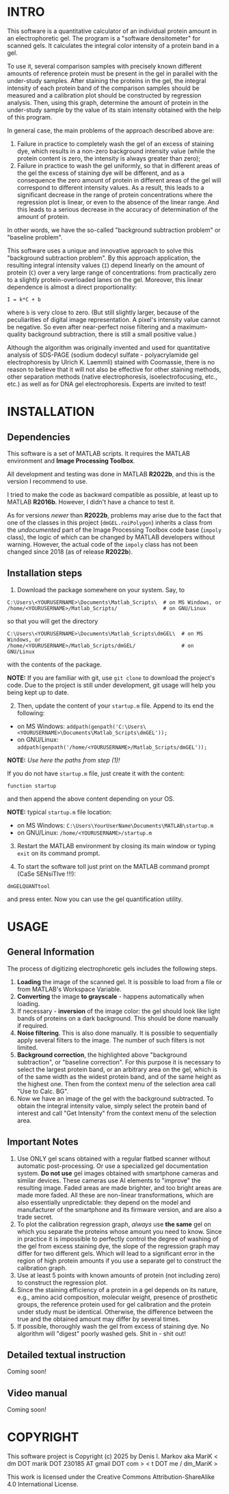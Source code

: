 # INTRO #

This software is a quantitative calculator of an individual protein amount in an electrophoretic gel. The program is a "software densitometer" for scanned gels. It calculates the integral color intensity of a protein band in a gel.

To use it, several comparison samples with precisely known different amounts of reference protein must be present in the gel in parallel with the under-study samples. After staining the proteins in the gel, the integral intensity of each protein band of the comparison samples should be measured and a calibration plot should be constructed by regression analysis. Then, using this graph, determine the amount of protein in the under-study sample by the value of its stain intensity obtained with the help of this program.

In general case, the main problems of the approach described above are: 
1.  Failure in practice to completely wash the gel of an excess of staining dye, which results in a non-zero background intensity value (while the protein content is zero, the intensity is always greater than zero);
2.  Failure in practice to wash the gel uniformly, so that in different areas of the gel the excess of staining dye will be different, and as a consequence the zero amount of protein in different areas of the gel will correspond to different intensity values.
As a result, this leads to a significant decrease in the range of protein concentrations where the regression plot is linear, or even to the absence of the linear range. And this leads to a serious decrease in the accuracy of determination of the amount of protein.

In other words, we have the so-called "background subtraction problem" or "baseline problem".

This software uses a unique and innovative approach to solve this "background subtraction problem". By this approach application, the resulting integral intensity values (`I`) depend linearly on the amount of protein (`C`) over a very large range of concentrations: from practically zero to a slightly protein-overloaded lanes on the gel. Moreover, this linear dependence is almost a direct proportionality: 
```
I = k*C + b
``` 
where `b` is very close to zero. (But still slightly larger, because of the peculiarities of digital image representation. A pixel's intensity value cannot be negative. So even after near-perfect noise filtering and a maximum-quality background subtraction, there is still a small positive value.)

Although the algorithm was originally invented and used for quantitative analysis of SDS-PAGE (sodium dodecyl sulfate - polyacrylamide gel electrophoresis by Ulrich K. Laemmli) stained with Coomassie, there is no reason to believe that it will not also be effective for other staining methods, other separation methods (native electrophoresis, isoelectrofocusing, etc., etc.) as well as for DNA gel electrophoresis. Experts are invited to test!

# INSTALLATION #

## Dependencies ##

This software is a set of MATLAB scripts. It requires the MATLAB environment and __Image Processing Toolbox__.

All development and testing was done in MATLAB __R2022b__, and this is the version I recommend to use.

I tried to make the code as backward compatible as possible, at least up to MATLAB __R2016b__. However, I didn't have a chance to test it.

As for versions _newer_ than __R2022b__, problems may arise due to the fact that one of the classes in this project (`dmGEL.roiPolygon`) inherits a class from the _undocumented_ part of the Image Processing Toolbox code base (`impoly` class), the logic of which can be changed by MATLAB developers without warning. However, the actual code of the `impoly` class has not been changed since 2018 (as of release __R2022b__).

## Installation steps ##

1.  Download the package somewhere on your system. Say, to 
```
C:\Users\<YOURUSERNAME>\Documents\Matlab_Scripts\  # on MS Windows, or
/home/<YOURUSERNAME>/Matlab_Scripts/               # on GNU/Linux
```
so that you will get the directory
```
C:\Users\<YOURUSERNAME>\Documents\Matlab_Scripts\dmGEL\  # on MS Windows, or
/home/<YOURUSERNAME>/Matlab_Scripts/dmGEL/               # on GNU/Linux
```
with the contents of the package.

__NOTE:__ If you are familiar with git, use `git clone` to download the project's code. Due to the project is still under development, git usage will help you being kept up to date.

2.  Then, update the content of your `startup.m` file. Append to its end the following:
  * on MS Windows: `addpath(genpath('C:\Users\<YOURUSERNAME>\Documents\Matlab_Scripts\dmGEL'));`
  * on GNU/Linux:  `addpath(genpath('/home/<YOURUSERNAME>/Matlab_Scripts/dmGEL'));`
  
__NOTE:__ _Use here the paths from step (1)!_
  
If you do not have `startup.m` file, just create it with the content:
```
function startup
```
and then append the above content depending on your OS.

__NOTE:__ typical `startup.m` file location:
  * on MS Windows: `C:\Users\YourUserName\Documents\MATLAB\startup.m`
  * on GNU/Linux:  `/home/<YOURUSERNAME>/startup.m`
  
3.  Restart the MATLAB environment by closing its main window or typing `exit` on its command prompt.

4.  To start the software toll just print on the MATLAB command prompt (CaSe SENsiTIve !!!):
```
dmGELQUANTtool
```
and press enter.
Now you can use the gel quantification utility.

# USAGE #

## General Information ##

The process of digitizing electrophoretic gels includes the following steps.
1.  __Loading__ the image of the scanned gel. It is possible to load from a file or from MATLAB's Workspace Variable.
2.  __Converting__ the image __to grayscale__ - happens automatically when loading.
3.  If necessary - __inversion__ of the image color: the gel should look like light bands of proteins on a dark background. This should be done manually if required.
4.  __Noise filtering__. This is also done manually. It is possible to sequentially apply several filters to the image. The number of such filters is not limited.
5.  __Background correction__, the highlighted above "background subtraction", or "baseline correction". For this purpose it is necessary to select the largest protein band, or an arbitrary area on the gel, which is of the same width as the widest protein band, and of the same height as the highest one. Then from the context menu of the selection area call "Use to Calc. BG".
6.  Now we have an image of the gel with the background subtracted. To obtain the integral intensity value, simply select the protein band of interest and call "Get Intensity" from the context menu of the selection area.

## Important Notes ##

1.  Use ONLY gel scans obtained with a regular flatbed scanner without automatic post-processing. Or use a specialized gel documentation system.
__Do not use__ gel images obtained with smartphone cameras and similar devices. These cameras use AI elements to "improve" the resulting image. Faded areas are made brighter, and too bright areas are made more faded. All these are non-linear transformations, which are also essentially unpredictable: they depend on the model and manufacturer of the smartphone and its firmware version, and are also a trade secret.
2.  To plot the calibration regression graph, _always_ use __the same__ gel on which you separate the proteins whose amount you need to know. Since in practice it is impossible to perfectly control the degree of washing of the gel from excess staining dye, the slope of the regression graph may differ for two different gels. Which will lead to a significant error in the region of high protein amounts if you use a separate gel to construct the calibration graph.
3.  Use at least 5 points with known amounts of protein (not including zero) to construct the regression plot.
4.  Since the staining efficiency of a protein in a gel depends on its nature, e.g., amino acid composition, molecular weight, presence of prosthetic groups, the reference protein used for gel calibration and the protein under study must be identical. Otherwise, the difference between the true and the obtained amount may differ by several times.
5.  If possible, thoroughly wash the gel from excess of staining dye. No algorithm will "digest" poorly washed gels. Shit in - shit out!

## Detailed textual instruction ##
Coming soon!

## Video manual ##
Coming soon!

# COPYRIGHT #

This software project is Copyright (c) 2025 by Denis I. Markov aka MariK
< dm DOT marik DOT 230185 AT gmail DOT com >
< t DOT me / dm_MariK >

This work is licensed under the Creative Commons Attribution-ShareAlike 4.0 International License.
